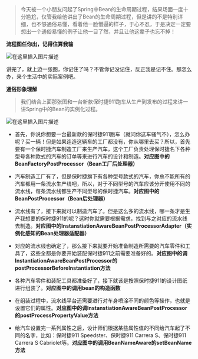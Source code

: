 >今天被一个小朋友问起了Spring中Bean的生命周期过程，结果场面一度十分尴尬，仅管我给他讲出了Bean的生命周期过程，但是讲的不是特别详细，也不够通俗易懂，看着他一脸懵逼的样子，于心不忍，于是决定一定要想出一个通俗易懂的例子让他一目了然，并且让他这辈子也忘不掉！

**流程图任你出，记得住算我输**

![在这里插入图片描述](https://github.com/tony-wnx/DailyImprove/blob/master/docs/Java/img/flowChart.png)

讲完了，就上边一张图，你记住了吗？不管你记没记住，反正我是记不住。那怎么办，来个生活中的实际案例吧。

**通俗形象理解**

>我们结合上面那张图和一台新款保时捷911跑车从生产到发布的过程来讲一讲Spring中的Bean的实例化过程。

![在这里插入图片描述](https://github.com/tony-wnx/DailyImprove/blob/master/docs/Java/img/Porsche.png)

* 首先，你说你想要一台最新款的保时捷911跑车（就问你这车骚气不），怎么办呢？买一辆！但是如果连造这辆车的工厂都没有，你从哪里去买？所以，首先要有一个保时捷汽车制造工厂来生产汽车，这个工厂负责处理保时捷名下各种型号各种款式的汽车的订单等来进行汽车的设计和制造。**对应图中的BeanFactoryPostProcessor（Bean工厂后处理器）**

* 汽车制造工厂有了，但是保时捷旗下有各种型号款式的汽车，你总不能所有的汽车都用一条流水生产线吧，所以，对于不同型号的汽车应该分开使用不同的流水线，每条流水线都生产不同型号的保时捷汽车。**对应图中的BeanPostProcessor（Bean后处理器）**

* 流水线有了，接下来就可以制造汽车了。但是这么多的流水线，哪一条才是生产我想要的保时捷911的呢？这时你就需要根据需求，找到与之对应的流水线去制造。**对应图中的InstanstiationAwareBeanPostProcessorAdapter（实例化感知的Bean处理器适配器）**

* 对应的流水线也确定了，那么接下来就要开始准备制造所需要的汽车零件和工具了，这些全都是你要开始装配保时捷911之前需要准备好的。**对应图中的调InstantiationAwareBeanPostProcessor的postProcessorBeforeInstantiation方法**

* 各种汽车零件和装配工具都准备好了，接下就该是按照保时捷911的设计图纸进行组装了。**对应图中的调用bean的构造函数**

* 在组装过程中，流水线平台还需要进行对车身喷涂不同的颜色等操作，也就是设置它们的属性。**对应图中的调InstanstiationAwareBeanPostProcessor的postProcessPropertyValue方法**

* 给汽车设置完一系列属性之后，设计师们根据某些属性值的不同给汽车起了不同的名字，比如：保时捷911  Speedster、保时捷911 Carrera S、保时捷911 Carrera S Cabriolet等。**对应图中的调用BeanNameAware的setBeanName方法**
